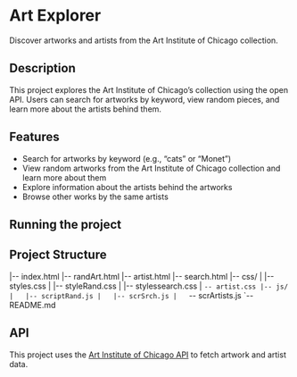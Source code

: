 # Art Explorer
Discover artworks and artists from the Art Institute of Chicago collection.

## Description
This project explores the Art Institute of Chicago’s collection using the open API. Users can search for artworks by keyword, view random pieces, and learn more about the artists behind them.

## Features
- Search for artworks by keyword (e.g., “cats” or “Monet”)  
- View random artworks from the Art Institute of Chicago collection and learn more about them  
- Explore information about the artists behind the artworks  
- Browse other works by the same artists

## Running the project


## Project Structure
|-- index.html
|-- randArt.html
|-- artist.html
|-- search.html
|-- css/
|   |-- styles.css
|   |-- styleRand.css
|   |-- stylessearch.css
|   `-- artist.css
|-- js/
|   |-- scriptRand.js
|   |-- scrSrch.js
|   `-- scrArtists.js
`-- README.md

## API
This project uses the [Art Institute of Chicago API](https://api.artic.edu/docs/) to fetch artwork and artist data.
